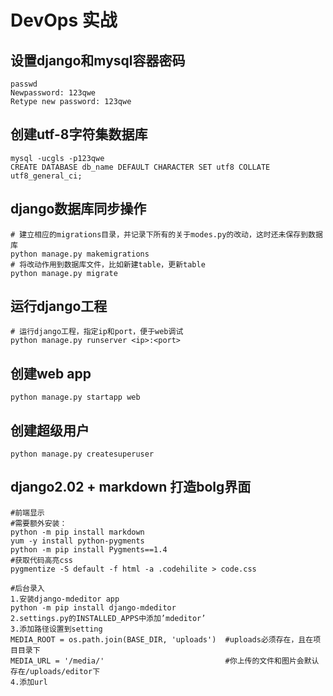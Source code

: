 # DevOps 实战

## 设置django和mysql容器密码
```shell
passwd
Newpassword: 123qwe
Retype new password: 123qwe

```
## 创建utf-8字符集数据库
```shell
mysql -ucgls -p123qwe
CREATE DATABASE db_name DEFAULT CHARACTER SET utf8 COLLATE utf8_general_ci;
```

## django数据库同步操作
```
# 建立相应的migrations目录，并记录下所有的关于modes.py的改动，这时还未保存到数据库
python manage.py makemigrations
# 将改动作用到数据库文件，比如新建table，更新table
python manage.py migrate
```

## 运行django工程
```
# 运行django工程，指定ip和port，便于web调试
python manage.py runserver <ip>:<port>
```

## 创建web app
```
python manage.py startapp web
```

## 创建超级用户
```
python manage.py createsuperuser
```

## django2.02 + markdown 打造bolg界面
```
#前端显示
#需要额外安装：
python -m pip install markdown
yum -y install python-pygments
python -m pip install Pygments==1.4
#获取代码高亮css
pygmentize -S default -f html -a .codehilite > code.css

#后台录入
1.安装django-mdeditor app
python -m pip install django-mdeditor
2.settings.py的INSTALLED_APPS中添加’mdeditor’
3.添加路径设置到setting
MEDIA_ROOT = os.path.join(BASE_DIR, 'uploads')  #uploads必须存在，且在项目目录下
MEDIA_URL = '/media/'                           #你上传的文件和图片会默认存在/uploads/editor下
4.添加url
```


